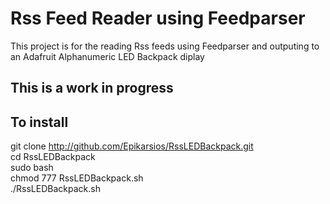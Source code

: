 # Rss Feed Reader using Feedparser

This project is for the reading 
 Rss feeds using Feedparser and 
outputing to an Adafruit Alphanumeric LED Backpack diplay

## This is a work in progress

## To install 

git clone http://github.com/Epikarsios/RssLEDBackpack.git
<br />
cd RssLEDBackpack
<br />
sudo bash
<br />
chmod 777 RssLEDBackpack.sh
<br />
./RssLEDBackpack.sh

